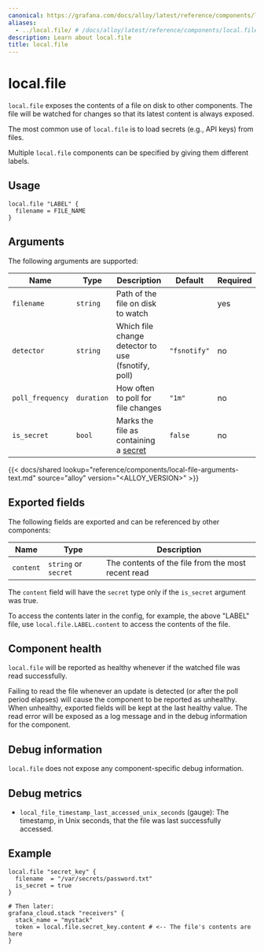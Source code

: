```yaml
---
canonical: https://grafana.com/docs/alloy/latest/reference/components/local/local.file/
aliases:
  - ../local.file/ # /docs/alloy/latest/reference/components/local.file/
description: Learn about local.file
title: local.file
---
```


# local.file

`local.file` exposes the contents of a file on disk to other components.
The file will be watched for changes so that its latest content is always exposed.

The most common use of `local.file` is to load secrets (e.g., API keys) from files.

Multiple `local.file` components can be specified by giving them different labels.

## Usage

```alloy
local.file "LABEL" {
  filename = FILE_NAME
}
```

## Arguments

The following arguments are supported:

Name             | Type       | Description                                        | Default      | Required
-----------------|------------|----------------------------------------------------|--------------|---------
`filename`       | `string`   | Path of the file on disk to watch                  |              | yes
`detector`       | `string`   | Which file change detector to use (fsnotify, poll) | `"fsnotify"` | no
`poll_frequency` | `duration` | How often to poll for file changes                 | `"1m"`       | no
`is_secret`      | `bool`     | Marks the file as containing a [secret][]          | `false`      | no

[secret]: ../../../../get-started/configuration-syntax/expressions/types_and_values/#secrets

{{< docs/shared lookup="reference/components/local-file-arguments-text.md" source="alloy" version="<ALLOY_VERSION>" >}}

## Exported fields

The following fields are exported and can be referenced by other components:

Name      | Type                 | Description
----------|----------------------|---------------------------------------------------
`content` | `string` or `secret` | The contents of the file from the most recent read

The `content` field will have the `secret` type only if the `is_secret` argument was true. 

To access the contents later in the config, for example, the above "LABEL" file, use `local.file.LABEL.content` to access the contents of the file.

## Component health

`local.file` will be reported as healthy whenever if the watched file was read successfully.

Failing to read the file whenever an update is detected (or after the poll period elapses) will cause the component to be reported as unhealthy.
When unhealthy, exported fields will be kept at the last healthy value.
The read error will be exposed as a log message and in the debug information for the component.

## Debug information

`local.file` does not expose any component-specific debug information.

## Debug metrics

* `local_file_timestamp_last_accessed_unix_seconds` (gauge): The timestamp, in Unix seconds, that the file was last successfully accessed.

## Example

```alloy
local.file "secret_key" {
  filename  = "/var/secrets/password.txt"
  is_secret = true
}

# Then later:
grafana_cloud.stack "receivers" {
  stack_name = "mystack"
  token = local.file.secret_key.content # <-- The file's contents are here
}
```
